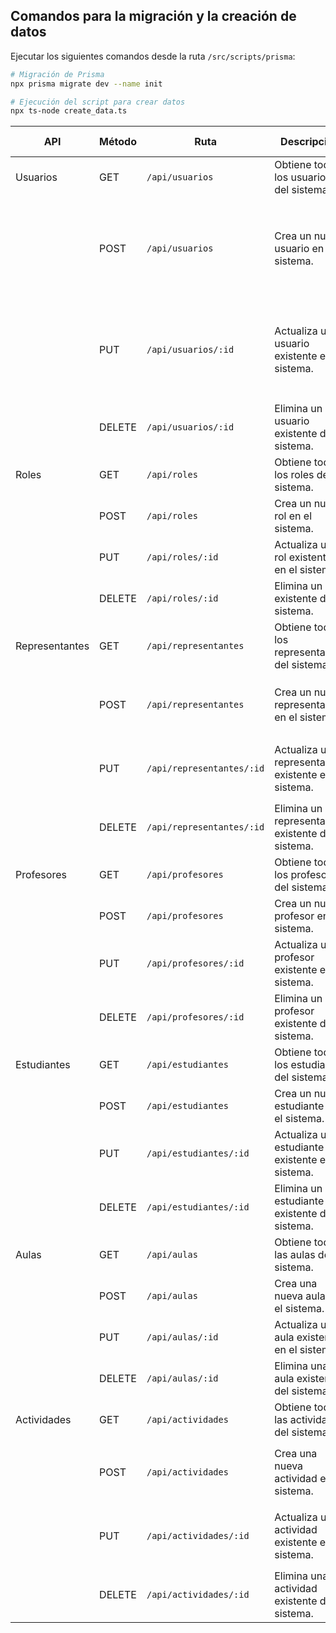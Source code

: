 ## Comandos para la migración y la creación de datos

Ejecutar los siguientes comandos desde la ruta `/src/scripts/prisma`:

```sh
# Migración de Prisma
npx prisma migrate dev --name init 

# Ejecución del script para crear datos
npx ts-node create_data.ts
```

| API            | Método | Ruta                      | Descripción                                       | Campos Requeridos                                                                |
|----------------|--------|---------------------------|---------------------------------------------------|----------------------------------------------------------------------------------|
| Usuarios       | GET    | `/api/usuarios`           | Obtiene todos los usuarios del sistema.           | -                                                                                |
|                | POST   | `/api/usuarios`           | Crea un nuevo usuario en el sistema.              | `cedula`, `firstName`, `lastName`, `telefono`, `correo`, `rolId`, `birthdate`, `gender`, `address`, `password` |
|                | PUT    | `/api/usuarios/:id`       | Actualiza un usuario existente en el sistema.     | `cedula`, `firstName`, `lastName`, `telefono`, `correo`, `rolId`, `birthdate`, `gender`, `address`, `password` |
|                | DELETE | `/api/usuarios/:id`       | Elimina un usuario existente del sistema.         | -                                                                                |
| Roles          | GET    | `/api/roles`              | Obtiene todos los roles del sistema.              | -                                                                                |
|                | POST   | `/api/roles`              | Crea un nuevo rol en el sistema.                  | `nombre`, `descripcion`                                                          |
|                | PUT    | `/api/roles/:id`          | Actualiza un rol existente en el sistema.         | `nombre`, `descripcion`                                                          |
|                | DELETE | `/api/roles/:id`          | Elimina un rol existente del sistema.             | -                                                                                |
| Representantes | GET    | `/api/representantes`     | Obtiene todos los representantes del sistema.     | -                                                                                |
|                | POST   | `/api/representantes`     | Crea un nuevo representante en el sistema.        | `usuarioId`, `direccion`, `ocupacion`, `estadoCivil`, `edad`                     |
|                | PUT    | `/api/representantes/:id` | Actualiza un representante existente en el sistema. | `usuarioId`, `direccion`, `ocupacion`, `estadoCivil`, `edad`                   |
|                | DELETE | `/api/representantes/:id` | Elimina un representante existente del sistema.   | -                                                                                |
| Profesores     | GET    | `/api/profesores`         | Obtiene todos los profesores del sistema.         | -                                                                                |
|                | POST   | `/api/profesores`         | Crea un nuevo profesor en el sistema.             | `usuarioId`, `codigo`, `grado`, `area`                                           |
|                | PUT    | `/api/profesores/:id`     | Actualiza un profesor existente en el sistema.    | `usuarioId`, `codigo`, `grado`, `area`                                           |
|                | DELETE | `/api/profesores/:id`     | Elimina un profesor existente del sistema.        | -                                                                                |
| Estudiantes    | GET    | `/api/estudiantes`        | Obtiene todos los estudiantes del sistema.        | -                                                                                |
|                | POST   | `/api/estudiantes`        | Crea un nuevo estudiante en el sistema.           | `usuarioId`, `representanteId`                                                   |
|                | PUT    | `/api/estudiantes/:id`    | Actualiza un estudiante existente en el sistema.  | `usuarioId`, `representanteId`                                                   |
|                | DELETE | `/api/estudiantes/:id`    | Elimina un estudiante existente del sistema.      | -                                                                                |
| Aulas          | GET    | `/api/aulas`              | Obtiene todas las aulas del sistema.              | -                                                                                |
|                | POST   | `/api/aulas`              | Crea una nueva aula en el sistema.                | `profesorId`, `estudianteId`, `nombre`                                           |
|                | PUT    | `/api/aulas/:id`          | Actualiza una aula existente en el sistema.       | `profesorId`, `estudianteId`, `nombre`                                           |
|                | DELETE | `/api/aulas/:id`          | Elimina una aula existente del sistema.           | -                                                                                |
| Actividades    | GET    | `/api/actividades`        | Obtiene todas las actividades del sistema.        | -                                                                                |
|                | POST   | `/api/actividades`        | Crea una nueva actividad en el sistema.           | `fechaInicio`, `fechaFinal`, `nota`, `comentario`, `entregado`                   |
|                | PUT    | `/api/actividades/:id`    | Actualiza una actividad existente en el sistema.  | `fechaInicio`, `fechaFinal`, `nota`, `comentario`, `entregado`                   |
|                | DELETE | `/api/actividades/:id`    | Elimina una actividad existente del sistema.      | -                                                                                |
